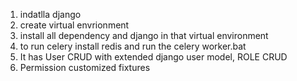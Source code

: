 1. indatlla django
2. create virtual envrionment
3. install all dependency and django in that virtual environment
4. to run celery install redis and run the celery worker.bat
5. It has User CRUD with extended django user model, ROLE CRUD
6. Permission customized fixtures
